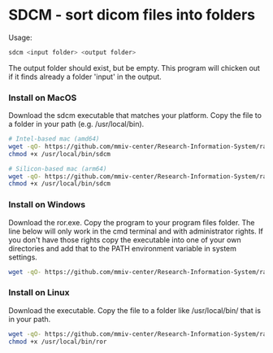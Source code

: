 # SDCM - sort dicom files into folders

Usage:

```bash
sdcm <input folder> <output folder>
```
The output folder should exist, but be empty. This program will chicken out if it finds already a folder 'input' in the output.

### Install on MacOS

Download the sdcm executable that matches your platform. Copy the file to a folder in your path (e.g. /usr/local/bin).


```bash
# Intel-based mac (amd64)
wget -qO- https://github.com/mmiv-center/Research-Information-System/raw/master/components/Workflow-Image-AI/build/macos-amd64/sdcm > /usr/local/bin/sdcm
chmod +x /usr/local/bin/sdcm
```

```bash
# Silicon-based mac (arm64)
wget -qO- https://github.com/mmiv-center/Research-Information-System/raw/master/components/Workflow-Image-AI/build/macos-arm64/ror > /usr/local/bin/sdcm
chmod +x /usr/local/bin/sdcm
```


### Install on Windows

Download the ror.exe. Copy the program to your program files folder. The line below will only work in the cmd terminal and with administrator rights. If you don't have those rights copy the executable into one of your own directories and add that to the PATH environment variable in system settings.

```bash
wget -qO- https://github.com/mmiv-center/Research-Information-System/raw/master/components/Workflow-Image-AI/build/windows-amd64/ror.exe > %ProgramFiles%/ror.exe
```

### Install on Linux

Download the executable. Copy the file to a folder like /usr/local/bin/ that is in your path.

```bash
wget -qO- https://github.com/mmiv-center/Research-Information-System/raw/master/components/Workflow-Image-AI/build/linux-amd64/ror > /usr/local/bin/ror
chmod +x /usr/local/bin/ror
```
